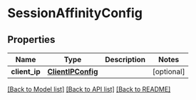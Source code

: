 # SessionAffinityConfig

## Properties
Name | Type | Description | Notes
------------ | ------------- | ------------- | -------------
**client_ip** | [**ClientIPConfig**](ClientIPConfig.md) |  | [optional] 

[[Back to Model list]](../README.md#documentation-for-models) [[Back to API list]](../README.md#documentation-for-api-endpoints) [[Back to README]](../README.md)



